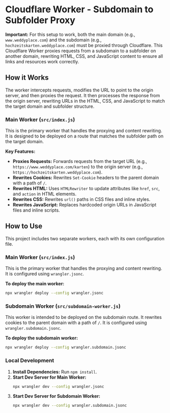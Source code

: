 # Cloudflare Worker - Subdomain to Subfolder Proxy

**Important:** For this setup to work, both the main domain (e.g., `www.weddyplace.com`) and the subdomain (e.g., `hochzeitskarten.weddyplace.com`) must be proxied through Cloudflare.
This Cloudflare Worker proxies requests from a subdomain to a subfolder on another domain, rewriting HTML, CSS, and JavaScript content to ensure all links and resources work correctly.

## How it Works

The worker intercepts requests, modifies the URL to point to the origin server, and then proxies the request. It then processes the response from the origin server, rewriting URLs in the HTML, CSS, and JavaScript to match the target domain and subfolder structure.

### Main Worker (`src/index.js`)

This is the primary worker that handles the proxying and content rewriting. It is designed to be deployed on a route that matches the subfolder path on the target domain.

**Key Features:**

*   **Proxies Requests:** Forwards requests from the target URL (e.g., `https://www.weddyplace.com/karten`) to the origin server (e.g., `https://hochzeitskarten.weddyplace.com`).
*   **Rewrites Cookies:** Rewrites `Set-Cookie` headers to the parent domain with a path of `/`.
*   **Rewrites HTML:** Uses `HTMLRewriter` to update attributes like `href`, `src`, and `action` in HTML elements.
*   **Rewrites CSS:** Rewrites `url()` paths in CSS files and inline styles.
*   **Rewrites JavaScript:** Replaces hardcoded origin URLs in JavaScript files and inline scripts.

## How to Use

This project includes two separate workers, each with its own configuration file.

### Main Worker (`src/index.js`)

This is the primary worker that handles the proxying and content rewriting. It is configured using `wrangler.jsonc`.

**To deploy the main worker:**

```bash
npx wrangler deploy --config wrangler.jsonc
```

### Subdomain Worker (`src/subdomain-worker.js`)

This worker is intended to be deployed on the subdomain route. It rewrites cookies to the parent domain with a path of `/`. It is configured using `wrangler.subdomain.jsonc`.

**To deploy the subdomain worker:**

```bash
npx wrangler deploy --config wrangler.subdomain.jsonc
```

### Local Development

1.  **Install Dependencies:** Run `npm install`.
2.  **Start Dev Server for Main Worker:**
    ```bash
    npx wrangler dev --config wrangler.jsonc
    ```
3.  **Start Dev Server for Subdomain Worker:**
    ```bash
    npx wrangler dev --config wrangler.subdomain.jsonc
    ```
